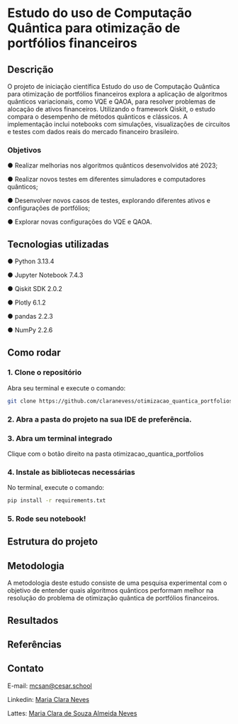 # Estudo do uso de Computação Quântica para otimização de portfólios financeiros

## Descrição
O projeto de iniciação científica Estudo do uso de Computação Quântica para otimização de portfólios financeiros explora a aplicação de algoritmos quânticos variacionais, como VQE e QAOA, para resolver problemas de alocação de ativos financeiros. Utilizando o framework Qiskit, o estudo compara o desempenho de métodos quânticos e clássicos. A implementação inclui notebooks com simulações, visualizações de circuitos e testes com dados reais do mercado financeiro brasileiro.

### Objetivos
● Realizar melhorias nos algoritmos quânticos desenvolvidos até 2023;

● Realizar novos testes em diferentes simuladores e computadores quânticos;

● Desenvolver novos casos de testes, explorando diferentes ativos e configurações de portfólios;

● Explorar novas configurações do VQE e QAOA.

## Tecnologias utilizadas

● Python 3.13.4

● Jupyter Notebook 7.4.3

● Qiskit SDK 2.0.2

● Plotly 6.1.2

● pandas 2.2.3

● NumPy 2.2.6

## Como rodar
### 1. Clone o repositório
Abra seu terminal e execute o comando:
```bash
git clone https://github.com/claranevess/otimizacao_quantica_portfolios
```
### 2. Abra a pasta do projeto na sua IDE de preferência.
### 3. Abra um terminal integrado
Clique com o botão direito na pasta otimizacao_quantica_portfolios
### 4. Instale as bibliotecas necessárias
No terminal, execute o comando:
```bash
pip install -r requirements.txt
```
### 5. Rode seu notebook!

## Estrutura do projeto

## Metodologia
A metodologia deste estudo consiste de uma pesquisa experimental com o objetivo de entender quais algoritmos quânticos performam melhor na resolução do problema de otimização quântica de portfólios financeiros.

## Resultados

## Referências

## Contato
E-mail: mcsan@cesar.school

Linkedin: [Maria Clara Neves](https://www.linkedin.com/in/claranevess/)

Lattes: [Maria Clara de Souza Almeida Neves](http://lattes.cnpq.br/5953688962353372)
